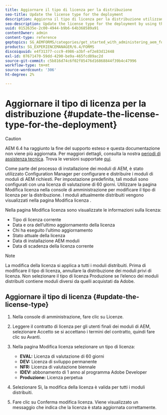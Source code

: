 ```yaml
---
title: Aggiornare il tipo di licenza per la distribuzione
seo-title: Update the license type for the deployment
description: Aggiorna il tipo di licenza per la distribuzione utilizzando la pagina Cambia licenza nella console di amministrazione.
seo-description: Update the license type for the deployment by using the Change License page in administration console.
uuid: 0152635e-2c00-4944-b9b6-64b368589a91
contentOwner: admin
content-type: reference
geptopics: SG_AEMFORMS/categories/get_started_with_administering_aem_forms_on_jee
products: SG_EXPERIENCEMANAGER/6.4/FORMS
discoiquuid: e4f31377-ccc9-4986-a3bf-ef2e83d12448
exl-id: 07671470-59dd-4290-be9a-465fcd89ac2d
source-git-commit: c5b816d74c6f02f85476d16868844f39b4c47996
workflow-type: tm+mt
source-wordcount: '306'
ht-degree: 2%

---
```


# Aggiornare il tipo di licenza per la distribuzione {#update-the-license-type-for-the-deployment}

>[!CAUTION]
>
>AEM 6.4 ha raggiunto la fine del supporto esteso e questa documentazione non viene più aggiornata. Per maggiori dettagli, consulta la nostra [periodi di assistenza tecnica](https://helpx.adobe.com/it/support/programs/eol-matrix.html). Trova le versioni supportate [qui](https://experienceleague.adobe.com/docs/).

Come parte del processo di installazione dei moduli di AEM, è stato utilizzato Configuration Manager per configurare e distribuire i moduli di moduli di AEM richiesti. Per impostazione predefinita, tali moduli sono configurati con una licenza di valutazione di 60 giorni. Utilizzare la pagina Modifica licenza nella console di amministrazione per modificare il tipo di licenza per la distribuzione. I moduli attualmente distribuiti vengono visualizzati nella pagina Modifica licenza .

Nella pagina Modifica licenza sono visualizzate le informazioni sulla licenza:

* Tipo di licenza corrente
* Data e ora dell’ultimo aggiornamento della licenza
* Chi ha eseguito l’ultimo aggiornamento
* Stato attuale della licenza
* Data di installazione AEM moduli
* Data di scadenza della licenza corrente

>[!NOTE]
>
>La modifica della licenza si applica a tutti i moduli distribuiti. Prima di modificare il tipo di licenza, annullare la distribuzione dei moduli privi di licenza. Non selezionare il tipo di licenza Produzione se l’elenco dei moduli distribuiti contiene moduli diversi da quelli acquistati da Adobe.

## Aggiornare il tipo di licenza {#update-the-license-type}

1. Nella console di amministrazione, fare clic su Licenze.
1. Leggere il contratto di licenza per gli utenti finali dei moduli di AEM, selezionare Accetto se si accettano i termini del contratto, quindi fare clic su Avanti.
1. Nella pagina Modifica licenza selezionare un tipo di licenza:

   * **EVAL:** Licenza di valutazione di 60 giorni
   * **DEV:** Licenza di sviluppo permanente
   * **NFR:** Licenza di valutazione biennale
   * **IDEV:** abbonamento di 1 anno al programma Adobe Developer
   * **Produzione:** Licenza perpetua

1. Selezionare Sì, la modifica della licenza è valida per tutti i moduli distribuiti.
1. Fare clic su Conferma modifica licenza. Viene visualizzato un messaggio che indica che la licenza è stata aggiornata correttamente.
